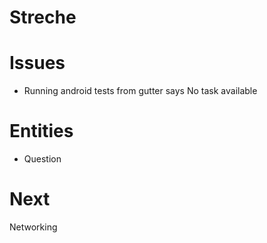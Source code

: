 # Streche


# Issues
- Running android tests from gutter says No task available


# Entities
- Question

# Next
Networking